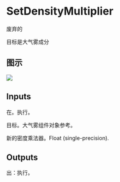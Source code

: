 # SetDensityMultiplier

废弃的

目标是大气雾成分

## 图示

![]($-20221218-20332228.png)

## Inputs

在。执行。

目标。大气雾组件对象参考。

新的密度乘法器。Float (single-precision).  

## Outputs

出：执行。
